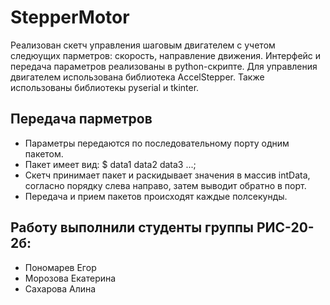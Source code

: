 # StepperMotor
Реализован скетч управления шаговым двигателем с учетом следюущих парметров: скорость, направление движения. Интерфейс и передача параметров реализованы в python-скрипте. Для управления двигателем использована библиотека AccelStepper. Также использованы библиотекы pyserial и tkinter.
## Передача парметров
- Параметры передаются по последовательному порту одним пакетом.
- Пакет имеет вид: $ data1 data2 data3 ...;
- Скетч принимает пакет и раскидывает значения в массив intData, согласно порядку слева направо, затем выводит обратно в порт.
- Передача и прием пакетов происходят каждые полсекунды.
## Работу выполнили студенты группы РИС-20-2б:
- Пономарев Егор
- Морозова Екатерина
- Сахарова Алина
